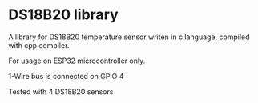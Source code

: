 # DS18B20 library
A library for DS18B20 temperature sensor writen in c language, compiled with cpp compiler.

For usage on ESP32 microcontroller only.

1-Wire bus is connected on GPIO 4

Tested with 4 DS18B20 sensors
